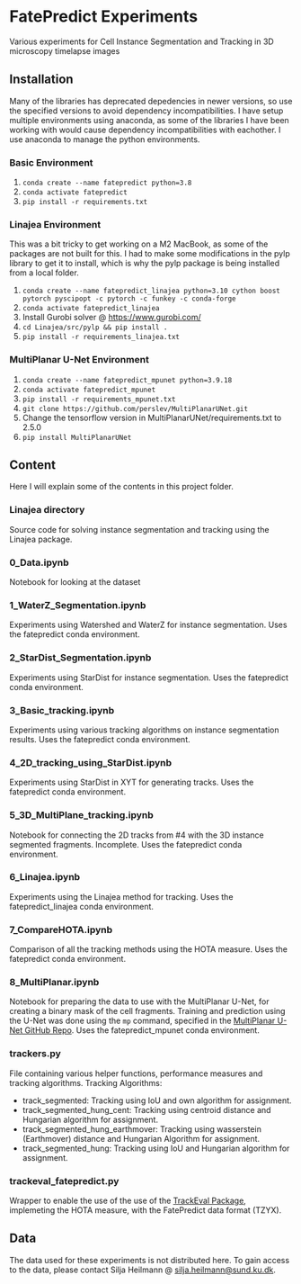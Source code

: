 # FatePredict Experiments
Various experiments for Cell Instance Segmentation and Tracking in 3D microscopy timelapse images

## Installation
Many of the libraries has deprecated depedencies in newer versions, so use the specified versions to avoid dependency incompatibilities. 
I have setup multiple environments using anaconda, as some of the libraries I have been working with would cause dependency incompatibilities with eachother.
I use anaconda to manage the python environments.

### Basic Environment
1. `conda create --name fatepredict python=3.8`
2. `conda activate fatepredict`
3. `pip install -r requirements.txt`

### Linajea Environment
This was a bit tricky to get working on a M2 MacBook, as some of the packages are not built for this. I had to make some modifications in the pylp library to get it to install, which is why the pylp package is being installed from a local folder.

1. `conda create --name fatepredict_linajea python=3.10 cython boost pytorch pyscipopt -c pytorch -c funkey -c conda-forge`
2. `conda activate fatepredict_linajea`
3. Install Gurobi solver @ https://www.gurobi.com/
4. `cd Linajea/src/pylp && pip install .`
5. `pip install -r requirements_linajea.txt`

### MultiPlanar U-Net Environment
1. `conda create --name fatepredict_mpunet python=3.9.18`
2. `conda activate fatepredict_mpunet`
3. `pip install -r requirements_mpunet.txt`
4. `git clone https://github.com/perslev/MultiPlanarUNet.git`
5. Change the tensorflow version in MultiPlanarUNet/requirements.txt to 2.5.0
6. `pip install MultiPlanarUNet`


## Content
Here I will explain some of the contents in this project folder.

### Linajea directory
Source code for solving instance segmentation and tracking using the Linajea package.

### 0_Data.ipynb
Notebook for looking at the dataset

### 1_WaterZ_Segmentation.ipynb
Experiments using Watershed and WaterZ for instance segmentation.
Uses the fatepredict conda environment.

### 2_StarDist_Segmentation.ipynb
Experiments using StarDist for instance segmentation.
Uses the fatepredict conda environment.

### 3_Basic_tracking.ipynb
Experiments using various tracking algorithms on instance segmentation results.
Uses the fatepredict conda environment.

### 4_2D_tracking_using_StarDist.ipynb
Experiments using StarDist in XYT for generating tracks.
Uses the fatepredict conda environment.

### 5_3D_MultiPlane_tracking.ipynb
Notebook for connecting the 2D tracks from #4 with the 3D instance segmented fragments. Incomplete.
Uses the fatepredict conda environment.

### 6_Linajea.ipynb
Experiments using the Linajea method for tracking.
Uses the fatepredict_linajea conda environment.

### 7_CompareHOTA.ipynb
Comparison of all the tracking methods using the HOTA measure.
Uses the fatepredict conda environment.

### 8_MultiPlanar.ipynb
Notebook for preparing the data to use with the MultiPlanar U-Net, for creating a binary mask of the cell fragments.
Training and prediction using the U-Net was done using the `mp` command, specified in the [MultiPlanar U-Net GitHub Repo](https://github.com/perslev/MultiPlanarUNet).
Uses the fatepredict_mpunet conda environment.

### trackers.py
File containing various helper functions, performance measures and tracking algorithms.
Tracking Algorithms:
- track_segmented: Tracking using IoU and own algorithm for assignment.
- track_segmented_hung_cent: Tracking using centroid distance and Hungarian algorithm for assignment.
- track_segmented_hung_earthmover: Tracking using wasserstein (Earthmover) distance and Hungarian Algorithm for assignment.
- track_segmented_hung: Tracking using IoU and Hungarian algorithm for assignment.

### trackeval_fatepredict.py
Wrapper to enable the use of the use of the [TrackEval Package](https://github.com/JonathonLuiten/TrackEval), implemeting the HOTA measure, with the FatePredict data format (TZYX).

## Data
The data used for these experiments is not distributed here. To gain access to the data, please contact Silja Heilmann @ silja.heilmann@sund.ku.dk.